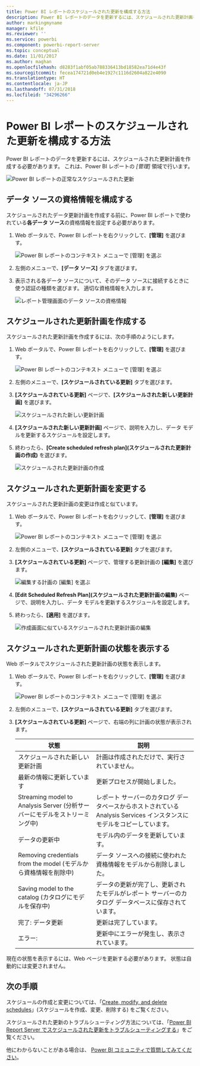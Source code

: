 ```yaml
---
title: Power BI レポートのスケジュールされた更新を構成する方法
description: Power BI レポートのデータを更新するには、スケジュールされた更新計画を作成する必要があります。
author: markingmyname
manager: kfile
ms.reviewer: ''
ms.service: powerbi
ms.component: powerbi-report-server
ms.topic: conceptual
ms.date: 11/01/2017
ms.author: maghan
ms.openlocfilehash: d8283f1abf05ab788336413bd18582ea71d4e43f
ms.sourcegitcommit: fecea174721d0eb4e1927c1116d2604a822e4090
ms.translationtype: HT
ms.contentlocale: ja-JP
ms.lasthandoff: 07/31/2018
ms.locfileid: "34296266"
---
```

# <a name="how-to-configure-power-bi-report-scheduled-refresh"></a>Power BI レポートのスケジュールされた更新を構成する方法
Power BI レポートのデータを更新するには、スケジュールされた更新計画を作成する必要があります。 これは、Power BI レポートの *[管理]* 領域で行います。

![Power BI レポートの正常なスケジュールされた更新](media/configure-scheduled-refresh/scheduled-refresh-success.png)

## <a name="configure-data-source-credentials"></a>データ ソースの資格情報を構成する
スケジュールされたデータ更新計画を作成する前に、Power BI レポートで使われている**各データ ソース**の資格情報を設定する必要があります。

1. Web ポータルで、Power BI レポートを右クリックして、**[管理]** を選びます。
   
    ![Power BI レポートのコンテキスト メニューで [管理] を選ぶ](media/configure-scheduled-refresh/manage-power-bi-report.png)
2. 左側のメニューで、**[データ ソース]** タブを選びます。
3. 表示される各データ ソースについて、そのデータ ソースに接続するときに使う認証の種類を選びます。 適切な資格情報を入力します。
   
    ![レポート管理画面のデータ ソースの資格情報](media/configure-scheduled-refresh/data-source-credentials.png)

## <a name="creating-a-schedule-refresh-plan"></a>スケジュールされた更新計画を作成する
スケジュールされた更新計画を作成するには、次の手順のようにします。

1. Web ポータルで、Power BI レポートを右クリックして、**[管理]** を選びます。
   
    ![Power BI レポートのコンテキスト メニューで [管理] を選ぶ](media/configure-scheduled-refresh/manage-power-bi-report.png)
2. 左側のメニューで、**[スケジュールされている更新]** タブを選びます。
3. **[スケジュールされている更新]** ページで、**[スケジュールされた新しい更新計画]** を選びます。
   
    ![スケジュールされた新しい更新計画](media/configure-scheduled-refresh/new-scheduled-refresh-plan.png)
4. **[スケジュールされた新しい更新計画]** ページで、説明を入力し、データ モデルを更新するスケジュールを設定します。
5. 終わったら、**[Create scheduled refresh plan]\(スケジュールされた更新計画の作成\)** を選びます。
   
    ![スケジュールされた更新計画の作成](media/configure-scheduled-refresh/create-scheduled-refresh-plan.png)

## <a name="modifying-a-schedule-refresh-plan"></a>スケジュールされた更新計画を変更する
スケジュールされた更新計画の変更は作成と似ています。

1. Web ポータルで、Power BI レポートを右クリックして、**[管理]** を選びます。
   
    ![Power BI レポートのコンテキスト メニューで [管理] を選ぶ](media/configure-scheduled-refresh/manage-power-bi-report.png)
2. 左側のメニューで、**[スケジュールされている更新]** タブを選びます。
3. **[スケジュールされている更新]** ページで、管理する更新計画の **[編集]** を選びます。
   
    ![編集する計画の [編集] を選ぶ](media/configure-scheduled-refresh/edit-scheduled-refresh-plan.png)
4. **[Edit Scheduled Refresh Plan]\(スケジュールされた更新計画の編集\)** ページで、説明を入力し、データ モデルを更新するスケジュールを設定します。
5. 終わったら、**[適用]** を選びます。
   
    ![作成画面に似ているスケジュールされた更新計画の編集](media/configure-scheduled-refresh/edit-scheduled-refresh-plan-page.png)

## <a name="viewing-the-status-of-schedule-refresh-plan"></a>スケジュールされた更新計画の状態を表示する
Web ポータルでスケジュールされた更新計画の状態を表示します。

1. Web ポータルで、Power BI レポートを右クリックして、**[管理]** を選びます。
   
    ![Power BI レポートのコンテキスト メニューで [管理] を選ぶ](media/configure-scheduled-refresh/manage-power-bi-report.png)
2. 左側のメニューで、**[スケジュールされている更新]** タブを選びます。
3. **[スケジュールされている更新]** ページで、右端の列に計画の状態が表示されます。
   
   | **状態** | **説明** |
   | --- | --- |
   | スケジュールされた新しい更新計画 |計画は作成されただけで、実行されていません。 |
   | 最新の情報に更新しています |更新プロセスが開始しました。 |
   | Streaming model to Analysis Server \(分析サーバーにモデルをストリーミング中\) |レポート サーバーのカタログ データベースからホストされている Analysis Services インスタンスにモデルをコピーしています。 |
   | データの更新中 |モデル内のデータを更新しています。 |
   | Removing credentials from the model \(モデルから資格情報を削除中\) |データ ソースへの接続に使われた資格情報をモデルから削除しました。 |
   | Saving model to the catalog \(カタログにモデルを保存中\) |データの更新が完了し、更新されたモデルがレポート サーバーのカタログ データベースに保存されています。 |
   | 完了: データ更新 |更新は完了しています。 |
   | エラー: |更新中にエラーが発生し、表示されています。 |

現在の状態を表示するには、Web ページを更新する必要があります。 状態は自動的には変更されません。

## <a name="next-steps"></a>次の手順
スケジュールの作成と変更については、「[Create, modify, and delete schedules](https://docs.microsoft.com/sql/reporting-services/subscriptions/create-modify-and-delete-schedules)」(スケジュールを作成、変更、削除する) をご覧ください。

スケジュールされた更新のトラブルシューティング方法については、「[Power BI Report Server でスケジュールされた更新をトラブルシューティングする](scheduled-refresh-troubleshoot.md)」をご覧ください。

他にわからないことがある場合は、 [Power BI コミュニティで質問してみてください](https://community.powerbi.com/)。

